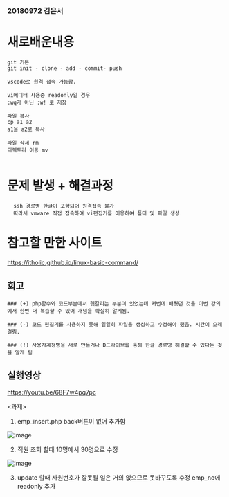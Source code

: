 ### 20180972 김은서

# 새로배운내용
```
git 기본
git init - clone - add - commit- push

vscode로 원격 접속 가능함. 

vi에디터 사용중 readonly일 경우
:wq가 아닌 :w! 로 저장

파일 복사
cp a1 a2
a1을 a2로 복사

파일 삭제 rm
디렉토리 이동 mv


```

# 문제 발생 + 해결과정
```
  ssh 경로명 한글이 포함되어 원격접속 불가
  따라서 vmware 직접 접속하여 vi편집기를 이용하여 폴더 및 파일 생성
```

# 참고할 만한 사이트
https://itholic.github.io/linux-basic-command/

## 회고
```
### (+) php함수와 코드부분에서 헷갈리는 부분이 있었는데 저번에 배웠던 것을 이번 강의에서 한번 더 복습할 수 있어 개념을 확실히 알게됨. 

### (-) 코드 편집기를 사용하지 못해 일일히 파일을 생성하고 수정해야 했음. 시간이 오래걸림.  

### (!) 사용자계정명을 새로 만들거나 D드라이브를 통해 한글 경로명 해결할 수 있다는 것을 알게 됨 
```
## 실행영상
https://youtu.be/68F7w4pq7pc



<과제>

1. emp_insert.php back버튼이 없어 추가함


![image](https://user-images.githubusercontent.com/70589857/95674429-17d53180-0beb-11eb-9799-2d469e5ea151.png)


2. 직원 조회 할때 10명에서 30명으로 수정


![image](https://user-images.githubusercontent.com/70589857/95674520-b95c8300-0beb-11eb-98b8-bd9a93f945b7.png)


3. update 할때 사원번호가 잘못될 일은 거의 없으므로 못바꾸도록 수정
emp_no에 readonly 추가

